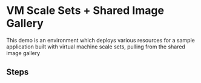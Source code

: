 # VM Scale Sets + Shared Image Gallery
This demo is an environment which deploys various resources for a sample application built with virtual machine scale sets, pulling from the shared image gallery

## Steps
